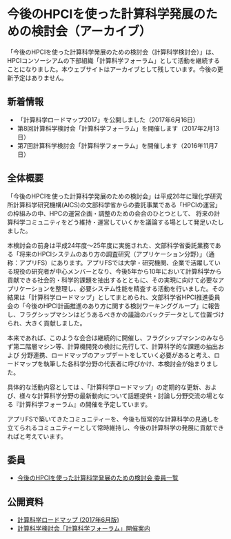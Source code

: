 # 今後のHPCIを使った計算科学発展のための検討会（アーカイブ）

「今後のHPCIを使った計算科学発展のための検討会（計算科学検討会）」は、HPCIコンソーシアムの下部組織「計算科学フォーラム」として活動を継続することになりました。本ウェブサイトはアーカイブとして残しています。今後の更新予定はありません。

## 新着情報

* 「計算科学ロードマップ2017」を公開しました（2017年6月16日）
* 第8回計算科学検討会「計算科学フォーラム」を開催します（2017年2月13日）
* 第7回計算科学検討会「計算科学フォーラム」を開催します（2016年11月7日）

## 全体概要

「今後のHPCIを使った計算科学発展のための検討会」は平成26年に理化学研究所計算科学研究機構(AICS)の文部科学省からの委託事業である「HPCIの運営」の枠組みの中、HPCの運営企画・調整のための会合のひとつとして、 将来の計算科学コミュニティをどう維持・運営していくかを議論する場として発足いたしました。

本検討会の前身は平成24年度～25年度に実施された、文部科学省委託業務である「将来のHPCIシステムのあり方の調査研究（アプリケーション分野）」（通称：アプリFS）にあります。アプリFSでは大学・研究機関、企業で活躍している現役の研究者が中心メンバーとなり、今後5年から10年において計算科学から貢献できる社会的・科学的課題を抽出するとともに、その実現に向けて必要なアプリケーションを整理し、必要システム性能を精査する活動を行いました。その結果は「計算科学ロードマップ」としてまとめられ、文部科学省HPCI推進委員会の「今後のHPCI計画推進のあり方に関する検討ワーキンググループ」に報告し、フラグシップマシンはどうあるべきかの議論のバックデータとして位置づけられ、大きく貢献しました。

本来であれば、このような会合は継続的に開催し、フラグシップマシンのみならず第二階層マシン等、計算機開発の検討に先行して、計算科学的な課題の抽出および 分野連携、ロードマップのアップデートをしていく必要があると考え、ロードマップを執筆した各科学分野の代表者に呼びかけ、本検討会が始まりました。

具体的な活動内容としては 、「計算科学ロードマップ」の定期的な更新、および、様々な計算科学分野の最新動向について話題提供・討論し分野交流の場となる『計算科学フォーラム』の開催を予定しています。

アプリFSで築いてきたコミュニティーを、今後も恒常的な計算科学の見通しを立てられるコミュニティーとして常時維持し、今後の計算科学の発展に貢献できればと考えています。

## 委員

* [今後のHPCIを使った計算科学発展のための検討会 委員一覧](members)

## 公開資料

* [計算科学ロードマップ (2017年6月版)](roadmap-2017)
* [計算科学検討会「計算科学フォーラム」開催案内](meeting)
